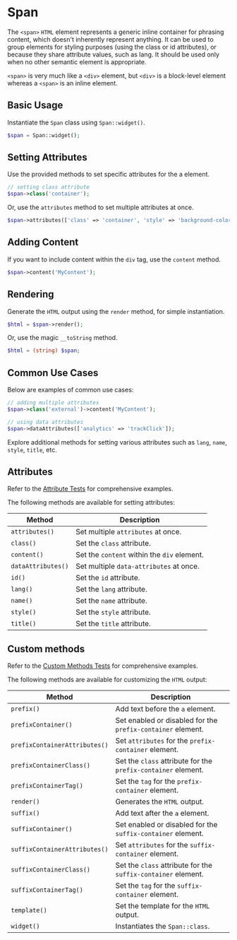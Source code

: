 # Span

The `<span>` `HTML` element represents a generic inline container for phrasing content, which doesn't inherently
represent anything. It can be used to group elements for styling purposes (using the class or id attributes), or
because they share attribute values, such as lang. It should be used only when no other semantic element is
appropriate.
 
`<span>` is very much like a `<div>` element, but `<div>` is a block-level element whereas a `<span>` is an inline 
element.

## Basic Usage

Instantiate the `Span` class using `Span::widget()`.

```php
$span = Span::widget();
```

## Setting Attributes

Use the provided methods to set specific attributes for the a element.

```php
// setting class attribute
$span->class('container');
```

Or, use the `attributes` method to set multiple attributes at once.

```php
$span->attributes(['class' => 'container', 'style' => 'background-color: #eee;']);
```

## Adding Content

If you want to include content within the `div` tag, use the `content` method.

```php
$span->content('MyContent');
```

## Rendering

Generate the `HTML` output using the `render` method, for simple instantiation. 

```php
$html = $span->render();
```

Or, use the magic `__toString` method.

```php
$html = (string) $span;
```

## Common Use Cases

Below are examples of common use cases:

```php
// adding multiple attributes
$span->class('external')->content('MyContent');

// using data attributes
$span->dataAttributes(['analytics' => 'trackClick']);
```

Explore additional methods for setting various attributes such as `lang`, `name`, `style`, `title`, etc.

## Attributes

Refer to the [Attribute Tests](https://github.com/php-forge/html/blob/main/tests/Textual/Span/AttributeTest.php) for
comprehensive examples.

The following methods are available for setting attributes:

| Method            | Description                                                                                      |
| ----------------- | ------------------------------------------------------------------------------------------------ |
| `attributes()`    | Set multiple `attributes` at once.                                                               |
| `class()`         | Set the `class` attribute.                                                                       |
| `content()`       | Set the `content` within the `div` element.                                                      |
| `dataAttributes()`| Set multiple `data-attributes` at once.                                                          |
| `id()`            | Set the `id` attribute.                                                                          |
| `lang()`          | Set the `lang` attribute.                                                                        |
| `name()`          | Set the `name` attribute.                                                                        |
| `style()`         | Set the `style` attribute.                                                                       |
| `title()`         | Set the `title` attribute.                                                                       |

## Custom methods

Refer to the [Custom Methods Tests](https://github.com/php-forge/html/blob/main/tests/Textual/Span/CustomMethodTest.php)
for comprehensive examples.

The following methods are available for customizing the `HTML` output:

| Method                       | Description                                                                           |
| ---------------------------- | ------------------------------------------------------------------------------------- |
| `prefix()`                   | Add text before the `a` element.                                                      |
| `prefixContainer()`          | Set enabled or disabled for the `prefix-container` element.                           |
| `prefixContainerAttributes()`| Set `attributes` for the `prefix-container` element.                                  |                                            
| `prefixContainerClass()`     | Set the `class` attribute for the `prefix-container` element.                         |
| `prefixContainerTag()`       | Set the `tag` for the `prefix-container` element.                                     |
| `render()`                   | Generates the `HTML` output.                                                          |
| `suffix()`                   | Add text after the `a` element.                                                       |
| `suffixContainer()`          | Set enabled or disabled for the `suffix-container` element.                           |
| `suffixContainerAttributes()`| Set `attributes` for the `suffix-container` element.                                  |
| `suffixContainerClass()`     | Set the `class` attribute for the `suffix-container` element.                         |
| `suffixContainerTag()`       | Set the `tag` for the `suffix-container` element.                                     |
| `template()`                 | Set the template for the `HTML` output.                                               |
| `widget()`                   | Instantiates the `Span::class`.                                                       |

